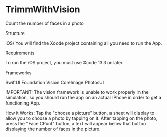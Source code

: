 # TrimmWithVision

Count the number of faces in a photo 

Structure

iOS/
You will find the Xcode project containing all you need to run the App. 

Requirements

To run the iOS project, you must use Xcode 13.3 or later.

Frameworks

SwiftUI
Foundation
Vision
CoreImage
PhotosUI

IMPORTANT: The vision framework is unable to work properly in the simulation, so you should run the app on an actual IPhone in order to get a functioning App.

How it Works:
Tap the "choose a picture" button, a sheet will display to allow you to choose a photo by tapping on it. After tapping on the photo, press the "Face CPunt" button, a text will appear below that button displaying the number of faces in the picture. 
